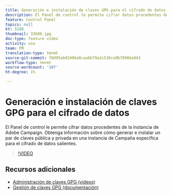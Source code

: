 ```yaml
---
title: Generación e instalación de claves GPG para el cifrado de datos
description: El Panel de control le permite cifrar datos procedentes de la instancia de Adobe Campaign. Obtenga información sobre cómo generar e instalar un par de claves pública y privada en una instancia de Campaña específica para el cifrado de datos salientes.
feature: Control Panel
topics: null
kt: 5188
thumbnail: 33686.jpg
doc-type: feature video
activity: use
team: PM
translation-type: tm+mt
source-git-commit: f0d95ab02496a9caa6b79a2c536ce9b7090da943
workflow-type: tm+mt
source-wordcount: '107'
ht-degree: 1%

---
```



# Generación e instalación de claves GPG para el cifrado de datos

El Panel de control le permite cifrar datos procedentes de la instancia de Adobe Campaign. Obtenga información sobre cómo generar e instalar un par de claves pública y privada en una instancia de Campaña específica para el cifrado de datos salientes.

>[!VIDEO](https://video.tv.adobe.com/v/36386?quality=12)

## Recursos adicionales

* [Administración de claves GPG (vídeos)](./gpg-key-management-overview.md)
* [Gestión de claves GPG (documentación)](https://docs.adobe.com/content/help/en/control-panel/using/instances-settings/gpg-keys-management.html)
